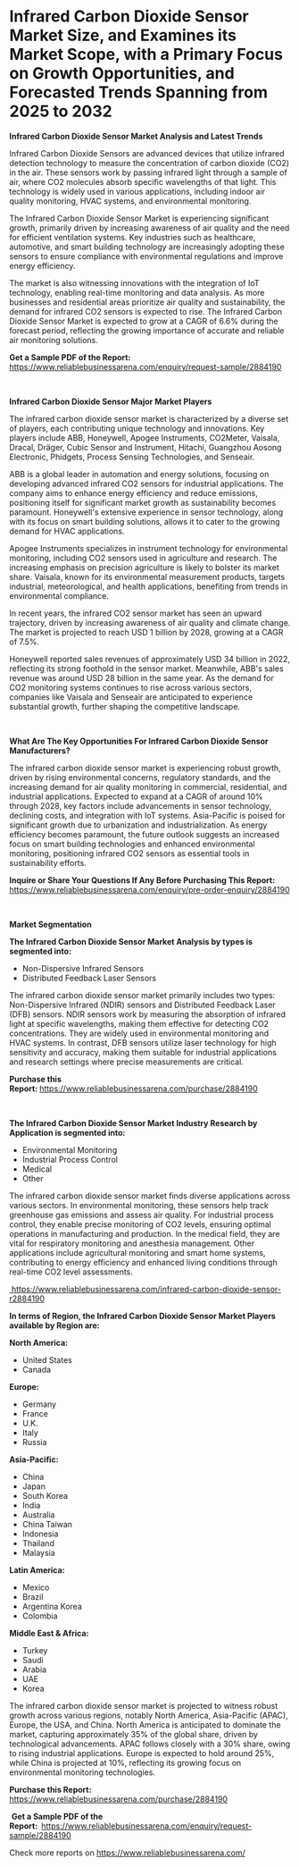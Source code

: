 <p><h1>Infrared Carbon Dioxide Sensor Market Size, and Examines its Market Scope, with a Primary Focus on Growth Opportunities, and Forecasted Trends Spanning from 2025 to 2032</h1></p><p><strong>Infrared Carbon Dioxide Sensor Market Analysis and Latest Trends</strong></p>
<p><p>Infrared Carbon Dioxide Sensors are advanced devices that utilize infrared detection technology to measure the concentration of carbon dioxide (CO2) in the air. These sensors work by passing infrared light through a sample of air, where CO2 molecules absorb specific wavelengths of that light. This technology is widely used in various applications, including indoor air quality monitoring, HVAC systems, and environmental monitoring.</p><p>The Infrared Carbon Dioxide Sensor Market is experiencing significant growth, primarily driven by increasing awareness of air quality and the need for efficient ventilation systems. Key industries such as healthcare, automotive, and smart building technology are increasingly adopting these sensors to ensure compliance with environmental regulations and improve energy efficiency. </p><p>The market is also witnessing innovations with the integration of IoT technology, enabling real-time monitoring and data analysis. As more businesses and residential areas prioritize air quality and sustainability, the demand for infrared CO2 sensors is expected to rise. The Infrared Carbon Dioxide Sensor Market is expected to grow at a CAGR of 6.6% during the forecast period, reflecting the growing importance of accurate and reliable air monitoring solutions.</p></p>
<p><strong>Get a Sample PDF of the Report:&nbsp;</strong> <a href="https://www.reliablebusinessarena.com/enquiry/request-sample/2884190?utm_campaign=1871&utm_medium=2&utm_source=Github&utm_content=ia&utm_term=13032025&utm_id=infrared-carbon-dioxide-sensor">https://www.reliablebusinessarena.com/enquiry/request-sample/2884190</a></p>
<p>&nbsp;</p>
<p><strong>Infrared Carbon Dioxide Sensor Major Market Players</strong></p>
<p><p>The infrared carbon dioxide sensor market is characterized by a diverse set of players, each contributing unique technology and innovations. Key players include ABB, Honeywell, Apogee Instruments, CO2Meter, Vaisala, Dracal, Dräger, Cubic Sensor and Instrument, Hitachi, Guangzhou Aosong Electronic, Phidgets, Process Sensing Technologies, and Senseair.</p><p>ABB is a global leader in automation and energy solutions, focusing on developing advanced infrared CO2 sensors for industrial applications. The company aims to enhance energy efficiency and reduce emissions, positioning itself for significant market growth as sustainability becomes paramount. Honeywell's extensive experience in sensor technology, along with its focus on smart building solutions, allows it to cater to the growing demand for HVAC applications.</p><p>Apogee Instruments specializes in instrument technology for environmental monitoring, including CO2 sensors used in agriculture and research. The increasing emphasis on precision agriculture is likely to bolster its market share. Vaisala, known for its environmental measurement products, targets industrial, meteorological, and health applications, benefiting from trends in environmental compliance.</p><p>In recent years, the infrared CO2 sensor market has seen an upward trajectory, driven by increasing awareness of air quality and climate change. The market is projected to reach USD 1 billion by 2028, growing at a CAGR of 7.5%. </p><p>Honeywell reported sales revenues of approximately USD 34 billion in 2022, reflecting its strong foothold in the sensor market. Meanwhile, ABB's sales revenue was around USD 28 billion in the same year. As the demand for CO2 monitoring systems continues to rise across various sectors, companies like Vaisala and Senseair are anticipated to experience substantial growth, further shaping the competitive landscape.</p></p>
<p>&nbsp;</p>
<p><strong>What Are The Key Opportunities For Infrared Carbon Dioxide Sensor Manufacturers?</strong></p>
<p><p>The infrared carbon dioxide sensor market is experiencing robust growth, driven by rising environmental concerns, regulatory standards, and the increasing demand for air quality monitoring in commercial, residential, and industrial applications. Expected to expand at a CAGR of around 10% through 2028, key factors include advancements in sensor technology, declining costs, and integration with IoT systems. Asia-Pacific is poised for significant growth due to urbanization and industrialization. As energy efficiency becomes paramount, the future outlook suggests an increased focus on smart building technologies and enhanced environmental monitoring, positioning infrared CO2 sensors as essential tools in sustainability efforts.</p></p>
<p><strong>Inquire or Share Your Questions If Any Before Purchasing This Report:</strong> <a href="https://www.reliablebusinessarena.com/enquiry/pre-order-enquiry/2884190?utm_campaign=1871&utm_medium=2&utm_source=Github&utm_content=ia&utm_term=13032025&utm_id=infrared-carbon-dioxide-sensor">https://www.reliablebusinessarena.com/enquiry/pre-order-enquiry/2884190</a></p>
<p>&nbsp;</p>
<p><strong>Market Segmentation</strong></p>
<p><strong>The Infrared Carbon Dioxide Sensor Market Analysis by types is segmented into:</strong></p>
<p><ul><li>Non-Dispersive Infrared Sensors</li><li>Distributed Feedback Laser Sensors</li></ul></p>
<p><p>The infrared carbon dioxide sensor market primarily includes two types: Non-Dispersive Infrared (NDIR) sensors and Distributed Feedback Laser (DFB) sensors. NDIR sensors work by measuring the absorption of infrared light at specific wavelengths, making them effective for detecting CO2 concentrations. They are widely used in environmental monitoring and HVAC systems. In contrast, DFB sensors utilize laser technology for high sensitivity and accuracy, making them suitable for industrial applications and research settings where precise measurements are critical.</p></p>
<p><strong>Purchase this Report:&nbsp;</strong><a href="https://www.reliablebusinessarena.com/purchase/2884190?utm_campaign=1871&utm_medium=2&utm_source=Github&utm_content=ia&utm_term=13032025&utm_id=infrared-carbon-dioxide-sensor">https://www.reliablebusinessarena.com/purchase/2884190</a></p>
<p>&nbsp;</p>
<p><strong>The Infrared Carbon Dioxide Sensor Market Industry Research by Application is segmented into:</strong></p>
<p><ul><li>Environmental Monitoring</li><li>Industrial Process Control</li><li>Medical</li><li>Other</li></ul></p>
<p><p>The infrared carbon dioxide sensor market finds diverse applications across various sectors. In environmental monitoring, these sensors help track greenhouse gas emissions and assess air quality. For industrial process control, they enable precise monitoring of CO2 levels, ensuring optimal operations in manufacturing and production. In the medical field, they are vital for respiratory monitoring and anesthesia management. Other applications include agricultural monitoring and smart home systems, contributing to energy efficiency and enhanced living conditions through real-time CO2 level assessments.</p></p>
<p><a href="https://www.reliablebusinessarena.com/infrared-carbon-dioxide-sensor-r2884190?utm_campaign=1871&utm_medium=2&utm_source=Github&utm_content=ia&utm_term=13032025&utm_id=infrared-carbon-dioxide-sensor">&nbsp;https://www.reliablebusinessarena.com/infrared-carbon-dioxide-sensor-r2884190</a></p>
<p><strong>In terms of Region, the Infrared Carbon Dioxide Sensor Market Players available by Region are:</strong></p>
<p>
    <p> <strong> North America: </strong>
        <ul>
            <li>United States</li>
            <li>Canada</li>
        </ul>
        </p> 
    <p> <strong> Europe: </strong>
        <ul>
            <li>Germany</li>
            <li>France</li>
            <li>U.K.</li>
            <li>Italy</li>
            <li>Russia</li>
        </ul>
        </p> 
    <p> <strong> Asia-Pacific: </strong>
        <ul>
            <li>China</li>
            <li>Japan</li>
            <li>South Korea</li>
            <li>India</li>
            <li>Australia</li>
            <li>China Taiwan</li>
            <li>Indonesia</li>
            <li>Thailand</li>
            <li>Malaysia</li>
        </ul>
        </p> 
    <p> <strong> Latin America: </strong>
        <ul>
            <li>Mexico</li>
            <li>Brazil</li>
            <li>Argentina Korea</li>
            <li>Colombia</li>
        </ul>
        </p> 
    <p> <strong> Middle East & Africa: </strong>
        <ul>
            <li>Turkey</li>
            <li>Saudi</li>
            <li>Arabia</li>
            <li>UAE</li>
            <li>Korea</li>
        </ul>
    </p>
    </p>
<p><p>The infrared carbon dioxide sensor market is projected to witness robust growth across various regions, notably North America, Asia-Pacific (APAC), Europe, the USA, and China. North America is anticipated to dominate the market, capturing approximately 35% of the global share, driven by technological advancements. APAC follows closely with a 30% share, owing to rising industrial applications. Europe is expected to hold around 25%, while China is projected at 10%, reflecting its growing focus on environmental monitoring technologies.</p></p>
<p><strong>Purchase this Report: </strong><a href="https://www.reliablebusinessarena.com/purchase/2884190?utm_campaign=1871&utm_medium=2&utm_source=Github&utm_content=ia&utm_term=13032025&utm_id=infrared-carbon-dioxide-sensor">https://www.reliablebusinessarena.com/purchase/2884190</a></p>
<p>&nbsp;<strong>Get a Sample PDF of the Report:&nbsp;&nbsp;</strong><a href="https://www.reliablebusinessarena.com/enquiry/request-sample/2884190?utm_campaign=1871&utm_medium=2&utm_source=Github&utm_content=ia&utm_term=13032025&utm_id=infrared-carbon-dioxide-sensor">https://www.reliablebusinessarena.com/enquiry/request-sample/2884190</a></p>
<p><strong></strong></p>
<p>Check more reports on <a href="https://www.reliablebusinessarena.com/?utm_campaign=1871&utm_medium=2&utm_source=Github&utm_content=ia&utm_term=13032025&utm_id=infrared-carbon-dioxide-sensor">https://www.reliablebusinessarena.com/</a></p>
